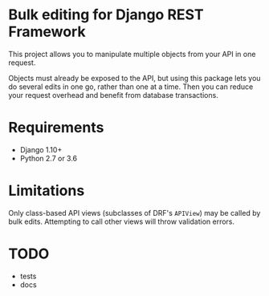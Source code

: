 # Bulk editing for Django REST Framework

This project allows you to manipulate multiple objects from your API in one request.

Objects must already be exposed to the API, but using this package lets you do several edits in one go, rather than one at a time. Then you can reduce your request overhead and benefit from database transactions.

# Requirements

* Django 1.10+
* Python 2.7 or 3.6

# Limitations

Only class-based API views (subclasses of DRF's `APIView`) may be called by bulk edits. Attempting to call other views will throw validation errors.

# TODO

* tests
* docs
